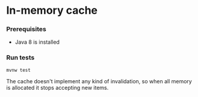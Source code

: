 # In-memory cache

### Prerequisites
- Java 8 is installed

### Run tests
`mvnw test`

The cache doesn't implement any kind of invalidation, so when all memory is allocated it
stops accepting new items.
